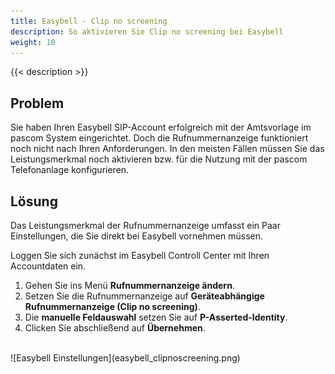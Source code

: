 ```yaml
---
title: Easybell - Clip no screening
description: So aktivieren Sie Clip no screening bei Easybell
weight: 10
---
```



{{< description >}}

## Problem

Sie haben Ihren Easybell SIP-Account erfolgreich mit der Amtsvorlage im pascom System eingerichtet. Doch die Rufnummernanzeige
funktioniert noch nicht nach Ihren Anforderungen. In den meisten Fällen müssen Sie das Leistungsmerkmal noch aktivieren bzw. für die Nutzung
mit der pascom Telefonanlage konfigurieren. 

## Lösung

Das Leistungsmerkmal der Rufnummernanzeige umfasst ein Paar Einstellungen, die Sie direkt bei Easybell vornehmen müssen.  

Loggen Sie sich zunächst im Easybell Controll Center mit Ihren Accountdaten ein.

1. Gehen Sie ins Menü **Rufnummernanzeige ändern**.
2. Setzen Sie die Rufnummernanzeige auf **Geräteabhängige Rufnummernanzeige (Clip no screening)**.
3. Die **manuelle Feldauswahl** setzen Sie auf **P-Asserted-Identity**.
4. Clicken Sie abschließend auf **Übernehmen**.  
<br />
![Easybell Einstellungen](easybell_clipnoscreening.png)

